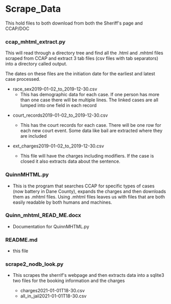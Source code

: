 # Scrape_Data
This hold files to both download from both the Sheriff's page and CCAP/DOC

### ccap_mhtml_extract.py
  This will read through a directory tree and find all the .html and .mhtml files scraped from CCAP and extract 3 tab files (csv files with tab separators) 
  into a directory called output. 
  
  The dates on these files are the initiation date for the earliest and latest case processed. 
  * race_sex2019-01-02_to_2019-12-30.csv
    * This has demographic data for each case. If one person has more than one case there will be multiple lines.  The linked cases are all lumped into one field in each record
    
  - court_records2019-01-02_to_2019-12-30.csv
    - This has the court records for each case. There will be one row for each new court event.  Some data like bail are extracted where they are included
    
  - ext_charges2019-01-02_to_2019-12-30.csv
    - This file will have the charges including modifiers.  If the case is closed it also extracts data about the sentence. 

    
### QuinnMHTML.py
- This is the program that searches CCAP for specific types of cases (now battery in Dane County), expands the charges and then downloads them as .mhtml files. 
Using .mhtml files leaves us with files that are both easily readable by both humans and machines. 

### Quinn_mhtml_READ_ME.docx
- Documentation for QuinnMHTML.py

### README.md
- this file

### scrape2_nodb_look.py
  - This scrapes the sherrif's webpage and then extracts data into a sqlite3 two files for the booking information and the charges

      - charges2021-01-01T18-30.csv
      - all_in_jail2021-01-01T18-30.csv

